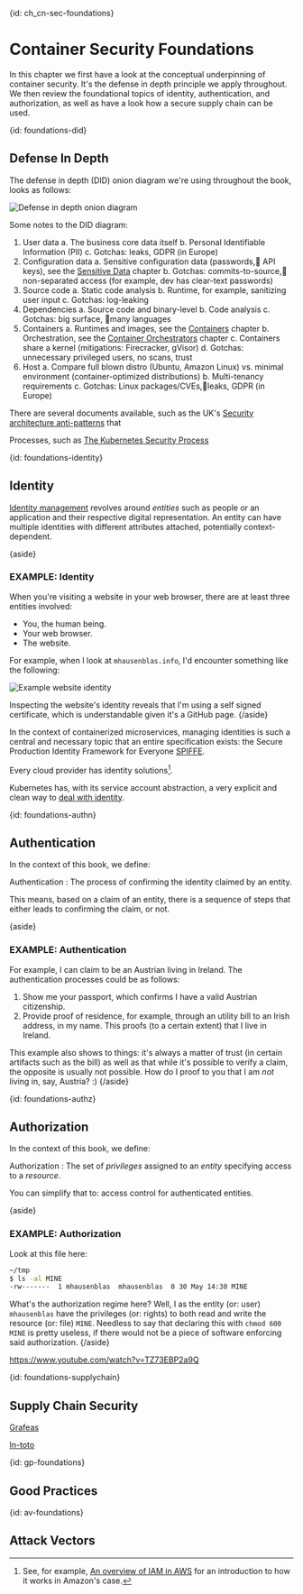 {id: ch_cn-sec-foundations}
#  Container Security Foundations

In this chapter we first have a look at the conceptual underpinning of container security. It's the defense in depth principle we apply throughout. We then review the foundational topics of identity, authentication, and authorization, as well as have a look how a secure supply chain can be used.

{id: foundations-did}
## Defense In Depth

The defense in depth (DID) onion diagram we're using throughout the book, looks as follows:

![Defense in depth onion diagram](ch2_did-onion.png)

Some notes to the DID diagram:

1. User data
   a. The business core data itself
   b. Personal Identifiable Information (PII)
   c. Gotchas: leaks, GDPR (in Europe)
2. Configuration data 
   a. Sensitive configuration data (passwords, API keys), see the [Sensitive Data](#ch_secrets) chapter
   b. Gotchas: commits-to-source, non-separated access (for example, dev has clear-text passwords)
3. Source code
   a. Static code analysis 
   b. Runtime, for example, sanitizing user input
   c. Gotchas: log-leaking
4. Dependencies
   a. Source code and binary-level
   b. Code analysis
   c. Gotchas: big surface, many languages
5. Containers
   a. Runtimes and images, see the [Containers](#ch_containers) chapter
   b. Orchestration, see the [Container Orchestrators](#ch_co) chapter
   c. Containers share a kernel (mitigations: Firecracker, gVisor)
   d. Gotchas: unnecessary privileged users, no scans, trust
6. Host
   a. Compare full blown distro (Ubuntu, Amazon Linux) vs. minimal environment (container-optimized distributions)
   b. Multi-tenancy requirements
   c. Gotchas: Linux packages/CVEs,leaks, GDPR (in Europe)

There are several documents available, such as the UK's [Security architecture anti-patterns](https://www.ncsc.gov.uk/whitepaper/security-architecture-anti-patterns) that

Processes, such as [The Kubernetes Security Process](https://kubernetes.io/blog/2017/05/kubernetes-security-process-explained/)

{id: foundations-identity}
## Identity

[Identity management](https://en.wikipedia.org/wiki/Identity_management) revolves around *entities* such as people or an application and their respective digital representation. An entity can have multiple identities with different attributes attached, potentially context-dependent.

{aside}
### EXAMPLE: Identity

When you're visiting a website in your web browser, there are at least three entities involved:

- You, the human being.
- Your web browser.
- The website.

For example, when I look at `mhausenblas.info`, I'd encounter something like the following:

![Example website identity](ch2_mhausenblas.info-identity.png)

Inspecting the website's identity reveals that I'm using a self signed certificate, which is understandable given it's a GitHub page. 
{/aside}

In the context of containerized microservices, managing identities is such a central and necessary topic that an entire specification exists: the Secure Production Identity Framework for Everyone [SPIFFE](https://spiffe.io/).

Every cloud provider has identity solutions[^awsiam].

Kubernetes has, with its service account abstraction, a very explicit and clean way to [deal with identity](https://www.linuxjournal.com/content/kubernetes-identity-management-authentication).

[^awsiam]: See, for example, [An overview of IAM in AWS](https://medium.com/@sirech/an-overview-of-iam-in-aws-1d9cbb1b31a4) for an introduction to how it works in Amazon's case.


{id: foundations-authn}
## Authentication

In the context of this book, we define:

Authentication
: The process of confirming the identity claimed by an entity.

This means, based on a claim of an entity, there is a sequence of steps that either leads to confirming the claim, or not.

{aside}
### EXAMPLE: Authentication

For example, I can claim to be an Austrian living in Ireland. The authentication processes could be as follows:

1. Show me your passport, which confirms I have a valid Austrian citizenship.
1. Provide proof of residence, for example, through an utility bill to an Irish address, in my name. This proofs (to a certain extent) that I live in Ireland.

This example also shows to things: it's always a matter of trust (in certain artifacts such as the bill) as well as that while it's possible to verify a claim, the opposite is usually not possible. How do I proof to you that I am *not* living in, say, Austria? :)
{/aside}

{id: foundations-authz}
## Authorization

In the context of this book, we define:

Authorization
: The set of *privileges* assigned to an *entity* specifying access to a *resource*.

You can simplify that to: access control for authenticated entities.

{aside}
### EXAMPLE: Authorization

Look at this file here:

```sh
~/tmp
$ ls -al MINE
-rw-------  1 mhausenblas  mhausenblas  0 30 May 14:30 MINE
```

What's the authorization regime here? Well, I as the entity (or: user) `mhausenblas` have the privileges (or: rights) to both read and write the resource (or: file) `MINE`. Needless to say that declaring this with `chmod 600 MINE` is pretty useless, if there would not be a piece of software enforcing said authorization.
{/aside}


https://www.youtube.com/watch?v=TZ73EBP2a9Q

{id: foundations-supplychain}
## Supply Chain Security

[Grafeas](https://grafeas.io/)

[In-toto](https://in-toto.github.io/)

{id: gp-foundations}
## Good Practices

{id: av-foundations}
## Attack Vectors

